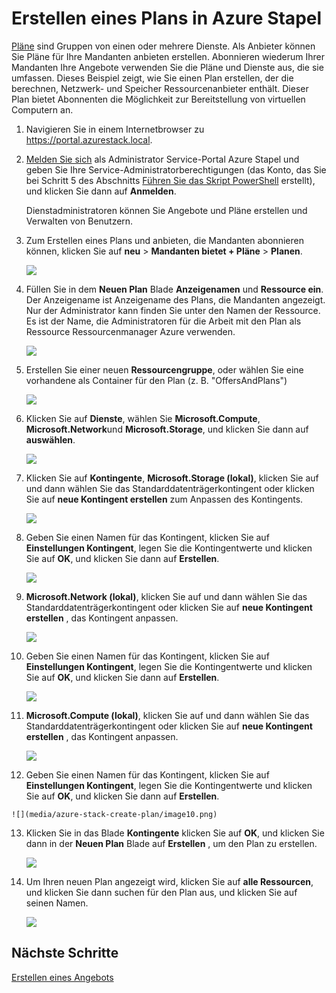 <properties
    pageTitle="Erstellen eines Plans in Azure Stapel | Microsoft Azure"
    description="Erstellen Sie als Administrator Service einen Plan, der Abonnenten Bereitstellen von virtuellen Computern ermöglicht."
    services="azure-stack"
    documentationCenter=""
    authors="ErikjeMS"
    manager="byronr"
    editor=""/>

<tags
    ms.service="azure-stack"
    ms.workload="na"
    ms.tgt_pltfrm="na"
    ms.devlang="na"
    ms.topic="get-started-article"
    ms.date="09/26/2016"
    ms.author="erikje"/>

# <a name="create-a-plan-in-azure-stack"></a>Erstellen eines Plans in Azure Stapel

[Pläne](azure-stack-key-features.md#services-plans-offers-and-subscriptions) sind Gruppen von einen oder mehrere Dienste. Als Anbieter können Sie Pläne für Ihre Mandanten anbieten erstellen. Abonnieren wiederum Ihrer Mandanten Ihre Angebote verwenden Sie die Pläne und Dienste aus, die sie umfassen. Dieses Beispiel zeigt, wie Sie einen Plan erstellen, der die berechnen, Netzwerk- und Speicher Ressourcenanbieter enthält. Dieser Plan bietet Abonnenten die Möglichkeit zur Bereitstellung von virtuellen Computern an.

1.  Navigieren Sie in einem Internetbrowser zu https://portal.azurestack.local.

2.  [Melden Sie sich](azure-stack-connect-azure-stack.md#log-in-as-a-service-administrator) als Administrator Service-Portal Azure Stapel und geben Sie Ihre Service-Administratorberechtigungen (das Konto, das Sie bei Schritt 5 des Abschnitts [Führen Sie das Skript PowerShell](azure-stack-run-powershell-script.md) erstellt), und klicken Sie dann auf **Anmelden**.

    Dienstadministratoren können Sie Angebote und Pläne erstellen und Verwalten von Benutzern.

3.  Zum Erstellen eines Plans und anbieten, die Mandanten abonnieren können, klicken Sie auf **neu** > **Mandanten bietet + Pläne** > **Planen**.

    ![](media/azure-stack-create-plan/image01.png)

4.  Füllen Sie in dem **Neuen Plan** Blade **Anzeigenamen** und **Ressource ein**. Der Anzeigename ist Anzeigename des Plans, die Mandanten angezeigt. Nur der Administrator kann finden Sie unter den Namen der Ressource. Es ist der Name, die Administratoren für die Arbeit mit den Plan als Ressource Ressourcenmanager Azure verwenden.

    ![](media/azure-stack-create-plan/image02.png)

5.  Erstellen Sie einer neuen **Ressourcengruppe**, oder wählen Sie eine vorhandene als Container für den Plan (z. B. "OffersAndPlans")

    ![](media/azure-stack-create-plan/image02a.png)

6.  Klicken Sie auf **Dienste**, wählen Sie **Microsoft.Compute**, **Microsoft.Network**und **Microsoft.Storage**, und klicken Sie dann auf **auswählen**.

    ![](media/azure-stack-create-plan/image03.png)

7.  Klicken Sie auf **Kontingente**, **Microsoft.Storage (lokal)**, klicken Sie auf und dann wählen Sie das Standarddatenträgerkontingent oder klicken Sie auf **neue Kontingent erstellen** zum Anpassen des Kontingents.

    ![](media/azure-stack-create-plan/image04.png)

8.  Geben Sie einen Namen für das Kontingent, klicken Sie auf **Einstellungen Kontingent**, legen Sie die Kontingentwerte und klicken Sie auf **OK**, und klicken Sie dann auf **Erstellen**.

    ![](media/azure-stack-create-plan/image06.png)

9. **Microsoft.Network (lokal)**, klicken Sie auf und dann wählen Sie das Standarddatenträgerkontingent oder klicken Sie auf **neue Kontingent erstellen** , das Kontingent anpassen.

    ![](media/azure-stack-create-plan/image07.png)

10. Geben Sie einen Namen für das Kontingent, klicken Sie auf **Einstellungen Kontingent**, legen Sie die Kontingentwerte und klicken Sie auf **OK**, und klicken Sie dann auf **Erstellen**.

    ![](media/azure-stack-create-plan/image08.png)

11. **Microsoft.Compute (lokal)**, klicken Sie auf und dann wählen Sie das Standarddatenträgerkontingent oder klicken Sie auf **neue Kontingent erstellen** , das Kontingent anpassen.

    ![](media/azure-stack-create-plan/image09.png)

12.  Geben Sie einen Namen für das Kontingent, klicken Sie auf **Einstellungen Kontingent**, legen Sie die Kontingentwerte und klicken Sie auf **OK**, und klicken Sie dann auf **Erstellen**.

    ![](media/azure-stack-create-plan/image10.png)

13. Klicken Sie in das Blade **Kontingente** klicken Sie auf **OK**, und klicken Sie dann in der **Neuen Plan** Blade auf **Erstellen** , um den Plan zu erstellen.

    ![](media/azure-stack-create-plan/image11.png)

14. Um Ihren neuen Plan angezeigt wird, klicken Sie auf **alle Ressourcen**, und klicken Sie dann suchen für den Plan aus, und klicken Sie auf seinen Namen.

    ![](media/azure-stack-create-plan/image12.png)

## <a name="next-steps"></a>Nächste Schritte

[Erstellen eines Angebots](azure-stack-create-offer.md)

